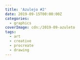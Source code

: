 ```yaml
---
title: 'Azulejo #2'
date: 2019-09-15T00:00:00Z
categories:
  - graphics
coverImage: cdn:/2019-09-azuleto
tags:
  - art
  - creative
  - procreate
  - drawing
---
```


